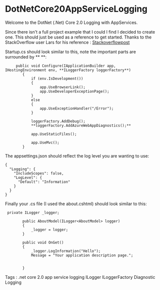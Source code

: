 # DotNetCore20AppServiceLogging

Welcome to the DotNet (.Net) Core 2.0 Logging with AppServices.

Since there isn't a full project example that I could I find I decided to create one. This should just be used as a reference to get started. Thanks to the StackOverflow user Lars for his reference : [Stackoverflowpost](https://stackoverflow.com/questions/49111671/where-does-the-asp-net-core-logging-api-as-default-store-logs)

Startup.cs should look similar to this, note the important parts are surrounded by ** **:
```
     public void Configure(IApplicationBuilder app, IHostingEnvironment env, **ILoggerFactory loggerFactory**)
        {
            if (env.IsDevelopment())
            {
                app.UseBrowserLink();
                app.UseDeveloperExceptionPage();
            }
            else
            {
                app.UseExceptionHandler("/Error");
            }

            loggerFactory.AddDebug();
            **loggerFactory.AddAzureWebAppDiagnostics();**

            app.UseStaticFiles();

            app.UseMvc();
        }
```

The appsettings.json should reflect the log level you are wanting to use:
```
{
  "Logging": {
    "IncludeScopes": false,
    "LogLevel": {
      "Default": "Information"
    }
  }
}
```

Finally your .cs file (I used the about.cshtml) should look similar to this:
```
 private ILogger _logger;

        public AboutModel(ILogger<AboutModel> logger)
        {
            _logger = logger;
        }

        public void OnGet()
        {
            _logger.LogInformation("Hello");
            Message = "Your application description page.";
            

        }
```

Tags : .net core 2.0 app service logging ILogger ILoggerFactory Diagnostic Logging 

